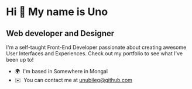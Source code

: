 Hi 👋 My name is Uno
====================

Web developer and Designer
--------------------------

I'm a self-taught Front-End Developer passionate about creating awesome User Interfaces and Experiences. Check out my portfolio to see what I've been up to!

* 🌍  I'm based in Somewhere in Mongal
* ✉️  You can contact me at [unubileg@github.com](mailto:unubileg@github.com) 
